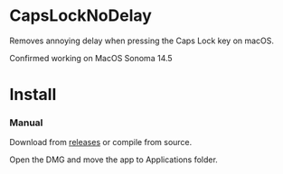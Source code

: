 # CapsLockNoDelay
Removes annoying delay when pressing the Caps Lock key on macOS.

Confirmed working on MacOS Sonoma 14.5

# Install

### Manual

Download from [releases](https://github.com/yahsavior/CapsLockNoDelay/releases) or compile from source.

Open the DMG and move the app to Applications folder.
